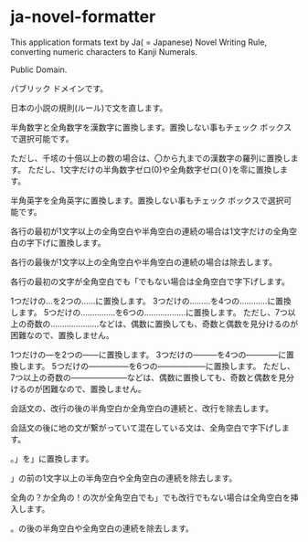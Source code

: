 # ja-novel-formatter
This application formats text by Ja( = Japanese) Novel Writing Rule, converting numeric characters to Kanji Numerals.

Public Domain.

パブリック ドメインです。

日本の小説の規則(ルール)で文を直します。

半角数字と全角数字を漢数字に置換します。置換しない事もチェック ボックスで選択可能です。

ただし、千垓の十倍以上の数の場合は、〇から九までの漢数字の羅列に置換します。
ただし、1文字だけの半角数字ゼロ(0)や全角数字ゼロ(０)を零に置換します。

半角英字を全角英字に置換します。置換しない事もチェック ボックスで選択可能です。

各行の最初が1文字以上の全角空白や半角空白の連続の場合は1文字だけの全角空白の字下げに置換します。

各行の最後が1文字以上の全角空白や半角空白の連続の場合は除去します。

各行の最初の文字が全角空白でも「でもない場合は全角空白で字下げします。

1つだけの…を2つの……に置換します。
3つだけの………を4つの…………に置換します。
5つだけの……………を6つの………………に置換します。
ただし、7つ以上の奇数の…………………などは、偶数に置換しても、奇数と偶数を見分けるのが困難なので、置換しません。

1つだけの―を2つの――に置換します。
3つだけの―――を4つの――――に置換します。
5つだけの―――――を6つの――――――に置換します。
ただし、7つ以上の奇数の―――――――などは、偶数に置換しても、奇数と偶数を見分けるのが困難なので、置換しません。

会話文の、改行の後の半角空白か全角空白の連続と、改行を除去します。

会話文の後に地の文が繋がっていて混在している文は、全角空白で字下げします。

。」を」に置換します。

」の前の1文字以上の半角空白や全角空白の連続を除去します。

全角の？か全角の！の次が全角空白でも」でも改行でもない場合は全角空白を挿入します。

。の後の半角空白や全角空白の連続を除去します。
